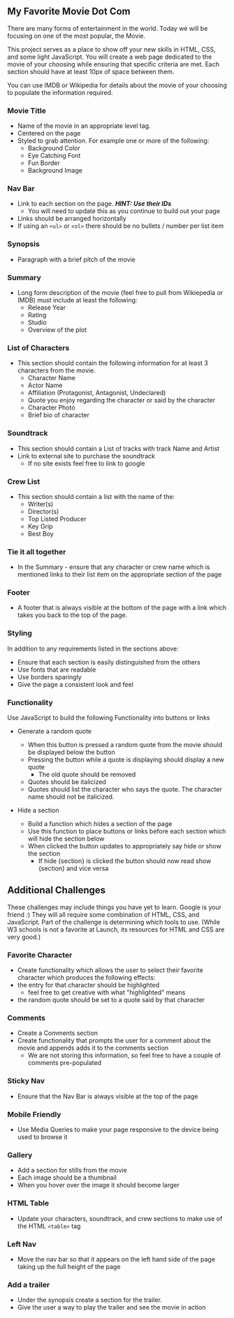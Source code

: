 ## My Favorite Movie Dot Com

There are many forms of entertainment in the world. Today we will be focusing on one of the most popular, the Movie.

This project serves as a place to show off your new skills in HTML, CSS, and some light JavaScript. You will create a web page dedicated to the movie of your choosing while ensuring that specific criteria are met. Each section should have at least 10px of space between them.

You can use IMDB or Wikipedia for details about the movie of your choosing to populate the information required.

### Movie Title

* Name of the movie in an appropriate level <h> tag.
* Centered on the page
* Styled to grab attention. For example one or more of the following:
  * Background Color
  * Eye Catching Font
  * Fun Border
  * Background Image

### Nav Bar
* Link to each section on the page. ***HINT: Use their IDs***
  * You will need to update this as you continue to build out your page
* Links should be arranged horizontally
* If using an `<ul>` or `<ol>` there should be no bullets / number per list item

### Synopsis

* Paragraph with a brief pitch of the movie

### Summary

* Long form description of the movie (feel free to pull from Wikiepedia or IMDB) must include at least the following:
  * Release Year
  * Rating
  * Studio
  * Overview of the plot

### List of Characters

* This section should contain the following information for at least 3 characters from the movie.
  * Character Name
  * Actor Name
  * Affiliation (Protagonist, Antagonist, Undeclared)
  * Quote you enjoy regarding the character or said by the character
  * Character Photo
  * Brief bio of character

### Soundtrack
* This section should contain a List of tracks with track Name and Artist
* Link to external site to purchase the soundtrack
  * If no site exists feel free to link to google

### Crew List
* This section should contain a list with the name of the:
  * Writer(s)
  * Director(s)
  * Top Listed Producer
  * Key Grip
  * Best Boy

### Tie it all together
* In the Summary - ensure that any character or crew name which is mentioned links to their list item on the appropriate section of the page

### Footer

 * A footer that is always visible at the bottom of the page with a link which takes you back to the top of the page.

### Styling
In addition to any requirements listed in the sections above:
* Ensure that each section is easily distinguished from the others
* Use fonts that are readable
* Use borders sparingly
* Give the page a consistent look and feel

### Functionality
Use JavaScript to build the following Functionality into buttons or links

* Generate a random quote
  * When this button is pressed a random quote from the movie should be displayed below the button
  * Pressing the button while a quote is displaying should display a new quote
    * The old quote should be removed
  * Quotes should be italicized
  * Quotes should list the character who says the quote. The character name should not be italicized.

* Hide a section
  * Build a function which hides a section of the page
  * Use this function to place buttons or links before each section which will hide the section below
  * When clicked the button updates to appropriately say hide or show the section
    * If hide {section} is clicked the button should now read show {section} and vice versa

## Additional Challenges
These challenges may include things you have yet to learn. Google is your friend :) They will all require some combination of HTML, CSS, and JavaScript. Part of the challenge is determining which tools to use.
(While W3 schools is not a favorite at Launch, its resources for HTML and CSS are very good.)

### Favorite Character
* Create functionality which allows the user to select their favorite character which produces the following effects:
* the entry for that character should be highlighted
  * feel free to get creative with what "highlighted" means
* the random quote should be set to a quote said by that character

### Comments
* Create a Comments section
* Create functionality that prompts the user for a comment about the movie and appends adds it to the comments section
  * We are not storing this information, so feel free to have a couple of comments pre-populated

### Sticky Nav
* Ensure that the Nav Bar is always visible at the top of the page

### Mobile Friendly
* Use Media Queries to make your page responsive to the device being used to browse it

### Gallery
* Add a section for stills from the movie
* Each image should be a thumbnail
* When you hover over the image it should become larger

### HTML Table
* Update your characters, soundtrack, and crew sections to make use of the HTML `<table>` tag

### Left Nav
* Move the nav bar so that it appears on the left hand side of the page taking up the full height of the page

### Add a trailer
* Under the synopsis create a section for the trailer.
* Give the user a way to play the trailer and see the movie in action
